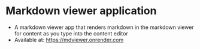 # Markdown viewer application
- A markdown viewer app that renders markdown in the markdown viewer for content as you type into the content editor
- Available at: https://mdviewer.onrender.com